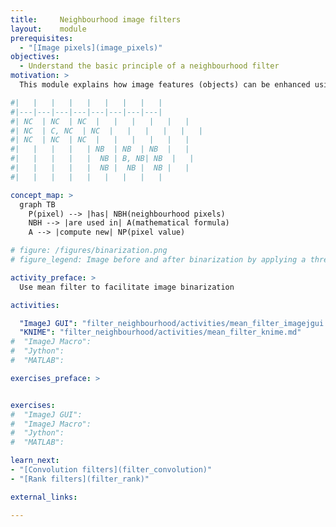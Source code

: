 ```yaml
---
title:     Neighbourhood image filters
layout:    module
prerequisites:
  - "[Image pixels](image_pixels)"
objectives:
  - Understand the basic principle of a neighbourhood filter
motivation: >
  This module explains how image features (objects) can be enhanced using filters

#|   |   |   |   |   |   |   |   |
#|---|---|---|---|---|---|---|---|
#| NC  | NC  | NC  |   |   |   |   |   |
#| NC  | C, NC  | NC  |   |   |   |   |   |
#| NC  | NC  | NC  |   |   |   |   |   |
#|   |   |   |   | NB  | NB  | NB  |   |
#|   |   |   |   |  NB | B, NB| NB  |   |
#|   |   |   |   |  NB |  NB |  NB |   |
#|   |   |   |   |   |   |   |   |

concept_map: >
  graph TB
    P(pixel) --> |has| NBH(neighbourhood pixels) 
    NBH --> |are used in| A(mathematical formula)
    A --> |compute new| NP(pixel value) 

# figure: /figures/binarization.png
# figure_legend: Image before and after binarization by applying a threshold.

activity_preface: >
  Use mean filter to facilitate image binarization

activities:

  "ImageJ GUI": "filter_neighbourhood/activities/mean_filter_imagejgui.md"
  "KNIME": "filter_neighbourhood/activities/mean_filter_knime.md"
#  "ImageJ Macro":
#  "Jython":
#  "MATLAB":

exercises_preface: >


exercises:
#  "ImageJ GUI": 
#  "ImageJ Macro":
#  "Jython":
#  "MATLAB":

learn_next:
- "[Convolution filters](filter_convolution)"
- "[Rank filters](filter_rank)"

external_links:

---
```

